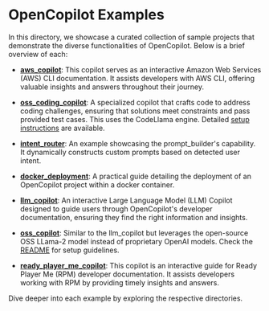 # OpenCopilot Examples

In this directory, we showcase a curated collection of sample projects that demonstrate the diverse functionalities of OpenCopilot. Below is a brief overview of each:

- **[aws_copilot](https://github.com/opencopilotdev/opencopilot/tree/main/examples/aws_copilot)**: This copilot serves as an interactive Amazon Web Services (AWS) CLI documentation. It assists developers with AWS CLI, offering valuable insights and answers throughout their journey.

- **[oss_coding_copilot](https://github.com/opencopilotdev/opencopilot/tree/main/examples/oss_coding_copilot)**: A specialized copilot that crafts code to address coding challenges, ensuring that solutions meet constraints and pass provided test cases. This uses the CodeLlama engine. Detailed [setup instructions](https://github.com/opencopilotdev/opencopilot/blob/main/examples/oss_coding_copilot/README.md) are available.

- **[intent_router](https://github.com/opencopilotdev/opencopilot/tree/main/examples/intent_router)**: An example showcasing the prompt_builder's capability. It dynamically constructs custom prompts based on detected user intent.

- **[docker_deployment](https://github.com/opencopilotdev/opencopilot/tree/main/examples/docker_deployment)**: A practical guide detailing the deployment of an OpenCopilot project within a docker container.

- **[llm_copilot](https://github.com/opencopilotdev/opencopilot/tree/main/examples/llm_copilot)**: An interactive Large Language Model (LLM) Copilot designed to guide users through OpenCopilot's developer documentation, ensuring they find the right information and insights.

- **[oss_copilot](https://github.com/opencopilotdev/opencopilot/tree/main/examples/oss_copilot)**: Similar to the llm_copilot but leverages the open-source OSS LLama-2 model instead of proprietary OpenAI models. Check the [README](https://github.com/opencopilotdev/opencopilot/blob/main/examples/oss_copilot/README.md) for setup guidelines.

- **[ready_player_me_copilot](https://github.com/opencopilotdev/opencopilot/tree/main/examples/ready_player_me_copilot)**: This copilot is an interactive guide for Ready Player Me (RPM) developer documentation. It assists developers working with RPM by providing timely insights and answers.

Dive deeper into each example by exploring the respective directories.
